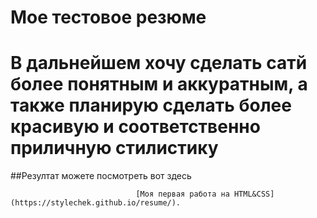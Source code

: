 # Мое тестовое резюме

# В дальнейшем хочу сделать сатй более понятным и аккуратным, а также планирую сделать более красивую и соответственно приличную стилистику 

##Резултат можете посмотреть вот здесь 
                                
                                [Моя первая работа на HTML&CSS](https://stylechek.github.io/resume/).
